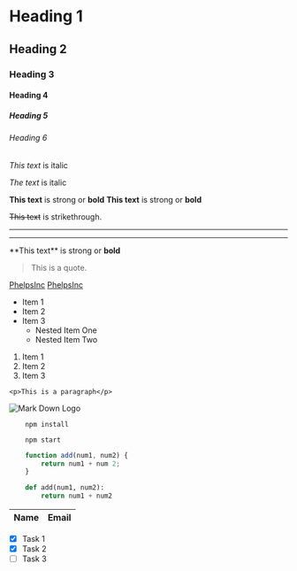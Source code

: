 <!--Headings --->
# Heading 1
## Heading 2
### Heading 3
#### Heading 4
##### Heading 5
###### Heading 6

<!-- Italics -->
*This text* is italic

_The text_ is italic

<!-- Strong -->
**This text** is strong or **bold**
__This text__ is strong or __bold__

<!-- Striketrhough -->
~~This text~~ is strikethrough.

<!-- Horizontal Rule -->
---
___

<!-- Escape Character--->
\*\*This text** is strong or **bold**

<!-- Block Quote-->
>This is a quote.

<!-- Links -->
[PhelpsInc](https://phelpsinc.net)
[PhelpsInc](https://phelpsinc.net"PhelpsInc")


<!--UL-->
* Item 1
* Item 2
* Item 3
    * Nested Item One
    * Nested Item Two

<!-- OL -->
1. Item 1
1. Item 2
1. Item 3

<!-- Inline Code Block -->
`<p>This is a paragraph</p>`

<!-- Image --->
![Mark Down Logo](https://markdown-here.com/img/icon256.png)

<!-- GitHub Markdown -->
```
    npm install
    
    npm start
```

```javascript
    function add(num1, num2) {
        return num1 + num 2;
    }
```

```python
    def add(num1, num2):
        return num1 + num2
```

<!--Tables-->
|Name   | Email   |
|-------|---------|

<!-- Task Lists--->
* [x] Task 1
* [x] Task 2
* [ ] Task 3